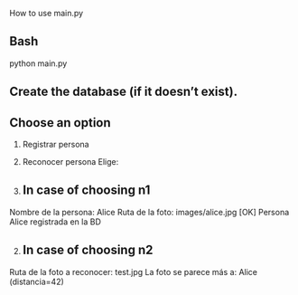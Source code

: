 How to use main.py

## Bash
python main.py

## Create the database (if it doesn’t exist).

## Choose an option
1) Registrar persona
2) Reconocer persona
Elige:

1) ## In case of choosing n1
Nombre de la persona: Alice
Ruta de la foto: images/alice.jpg
[OK] Persona Alice registrada en la BD

2) ## In case of choosing n2
Ruta de la foto a reconocer: test.jpg
La foto se parece más a: Alice (distancia=42)
